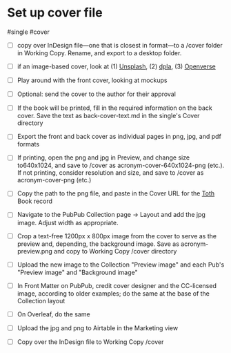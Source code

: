 # Set up cover file

#single #cover

- [ ] copy over InDesign file—one that is closest in format—to a /cover folder in Working Copy. Rename, and export to a desktop folder. 
- [ ] if an image-based cover, look at (1) [Unsplash](https://unsplash.com), (2) [dpla](https://dp.la), (3) [Openverse](https://wordpress.org/openverse/?referrer=creativecommons.org)
- [ ] Play around with the front cover, looking at mockups
- [ ] Optional: send the cover to the author for their approval
- [ ] If the book will be printed, fill in the required information on the back cover. Save the text as back-cover-text.md in the single's Cover directory 
- [ ] Export the front and back cover as individual pages in png, jpg, and pdf formats
- [ ] If printing, open the png and jpg in Preview, and change size to640x1024, and save to /cover as acronym-cover-640x1024-png (etc.). If not printing, consider resolution and size, and save to /cover as acronym-cover-png (etc.)
- [ ] Copy the path to the png file, and paste in the Cover URL for the [Toth](https://thoth.pub/admin/dashboard) Book record
- [ ] Navigate to the PubPub Collection page -> Layout and add the jpg image. Adjust width as appropriate.
- [ ] Crop a text-free 1200px x 800px image from the cover to serve as the preview and, depending, the background image. Save as acronym-preview.png and copy to Working Copy /cover directory
- [ ] Upload the new image to the Collection "Preview image" and each Pub's "Preview image" and "Background image"
- [ ] In Front Matter on PubPub, credit cover designer and the CC-licensed image, according to older examples; do the same at the base of the Collection layout
- [ ] On Overleaf, do the same
- [ ] Upload the jpg and png to Airtable in the Marketing view
- [ ] Copy over the InDesign file to Working Copy /cover


